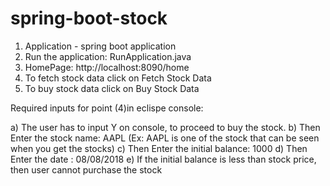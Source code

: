 # spring-boot-stock
1. Application - spring boot application
2. Run the application: RunApplication.java
3. HomePage: http://localhost:8090/home
4. To fetch stock data click on Fetch Stock Data
4. To buy stock data click on Buy Stock Data

Required inputs for point (4)in eclispe console:

a) The user has to input Y on console, to proceed to buy the stock.
b) Then Enter the stock name: AAPL (Ex: AAPL is one of the stock that can be seen when you get the stocks)
c) Then Enter the initial balance: 1000
d) Then Enter the date : 08/08/2018
e) If the initial balance is less than stock price, then user cannot purchase the stock

